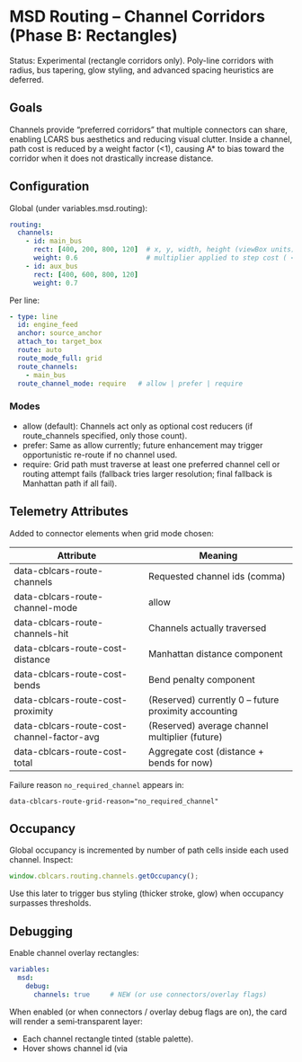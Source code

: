 # MSD Routing – Channel Corridors (Phase B: Rectangles)

Status: Experimental (rectangle corridors only).
Poly-line corridors with radius, bus tapering, glow styling, and advanced spacing heuristics are deferred.

## Goals
Channels provide “preferred corridors” that multiple connectors can share, enabling LCARS bus aesthetics and reducing visual clutter. Inside a channel, path cost is reduced by a weight factor (<1), causing A* to bias toward the corridor when it does not drastically increase distance.

## Configuration

Global (under variables.msd.routing):
```yaml
routing:
  channels:
    - id: main_bus
      rect: [400, 200, 800, 120]  # x, y, width, height (viewBox units)
      weight: 0.6                 # multiplier applied to step cost ( <1 lowers cost )
    - id: aux_bus
      rect: [400, 600, 800, 120]
      weight: 0.7
```

Per line:
```yaml
- type: line
  id: engine_feed
  anchor: source_anchor
  attach_to: target_box
  route: auto
  route_mode_full: grid
  route_channels:
    - main_bus
  route_channel_mode: require   # allow | prefer | require
```

### Modes
- allow (default): Channels act only as optional cost reducers (if route_channels specified, only those count).
- prefer: Same as allow currently; future enhancement may trigger opportunistic re-route if no channel used.
- require: Grid path must traverse at least one preferred channel cell or routing attempt fails (fallback tries larger resolution; final fallback is Manhattan path if all fail).

## Telemetry Attributes
Added to connector <path> elements when grid mode chosen:

| Attribute | Meaning |
|-----------|---------|
| data-cblcars-route-channels | Requested channel ids (comma) |
| data-cblcars-route-channel-mode | allow|prefer|require |
| data-cblcars-route-channels-hit | Channels actually traversed |
| data-cblcars-route-cost-distance | Manhattan distance component |
| data-cblcars-route-cost-bends | Bend penalty component |
| data-cblcars-route-cost-proximity | (Reserved) currently 0 – future proximity accounting |
| data-cblcars-route-cost-channel-factor-avg | (Reserved) average channel multiplier (future) |
| data-cblcars-route-cost-total | Aggregate cost (distance + bends for now) |

Failure reason `no_required_channel` appears in:
```
data-cblcars-route-grid-reason="no_required_channel"
```

## Occupancy
Global occupancy is incremented by number of path cells inside each used channel. Inspect:
```js
window.cblcars.routing.channels.getOccupancy();
```
Use this later to trigger bus styling (thicker stroke, glow) when occupancy surpasses thresholds.



 ## Debugging

 Enable channel overlay rectangles:
 ```yaml
 variables:
   msd:
     debug:
       channels: true     # NEW (or use connectors/overlay flags)
 ```
 When enabled (or when connectors / overlay debug flags are on), the card will render a semi‑transparent layer:
 - Each channel rectangle tinted (stable palette).
 - Hover shows channel id (via <title> tooltip).
 - Layer id: cblcars-channels-debug (recreated each debug refresh).

 If you change channel geometry dynamically (future), call:
 ```js
 window.cblcars.routing.setGlobalConfig({ channels: [...] });
 window.cblcars.routing.channels.ensureChannelDebug(card.shadowRoot);
 ```

## Debug
When any debug flag (connectors/overlay) is active you can manually call:
```js
window.cblcars.routing.channels.debugRenderChannels(card.shadowRoot,
  window.cblcars.routing.channels.parseChannels(card._config.variables.msd.routing.channels));
```
(Automatic debug layer injection is planned.)

## Future Work (Backlog)
- Polyline + radius corridors (complex shapes).
- Spacing penalties & channel capacity heuristics.
- Automatic bus styling (width escalation, glow layering).
- Proximity & channel factor separated in final cost (current A* folds step multipliers directly).
- Grid heatmap overlay showing channel bias vs pure distance.

## Backward Compatibility
All new keys optional. Existing connectors without `route_channels` behave identically.